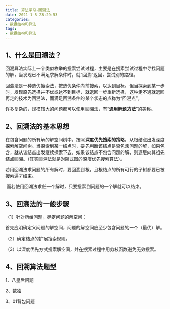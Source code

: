 ```yaml
---
title: 算法学习-回溯法
date: 2021-1-8 23:29:53
categories:
- 数据结构和算法
tags:
- 数据结构和算法
---
```


## 1、什么是回溯法？

​     回溯算法实际上一个类似枚举的搜索尝试过程，主要是在搜索尝试过程中寻找问题的解，当发现已不满足求解条件时，就“回溯”返回，尝试别的路径。

  回溯法是一种选优搜索法，按选优条件向前搜索，以达到目标。但当探索到某一步时，发现原先选择并不优或达不到目标，就退回一步重新选择，这种走不通就退回再走的技术为回溯法，而满足回溯条件的某个状态的点称为“回溯点”。

   许多复杂的，规模较大的问题都可以使用回溯法，有“**通用解题方法**”的美称。

## 2、回溯法的基本思想

​    在包含问题的所有解的解空间树中，按照**深度优先搜索的策略**，从根结点出发深度探索解空间树。当探索到某一结点时，要先判断该结点是否包含问题的解，如果包含，就从该结点出发继续探索下去，如果该结点不包含问题的解，则逐层向其祖先结点回溯。（其实回溯法就是对隐式图的深度优先搜索算法）。

​    若用回溯法求问题的所有解时，要回溯到根，且根结点的所有可行的子树都要已被搜索遍才结束。

​    而若使用回溯法求任一个解时，只要搜索到问题的一个解就可以结束。

## 3、回溯法的一般步骤

（1）针对所给问题，确定问题的解空间：

​        首先应明确定义问题的解空间，问题的解空间应至少包含问题的一个（最优）解。

（2）确定结点的扩展搜索规则。

（3）以深度优先方式搜索解空间，并在搜索过程中用剪枝函数避免无效搜索。

## 4、回溯算法题型

1、八皇后问题

2、数独

3、01背包问题



